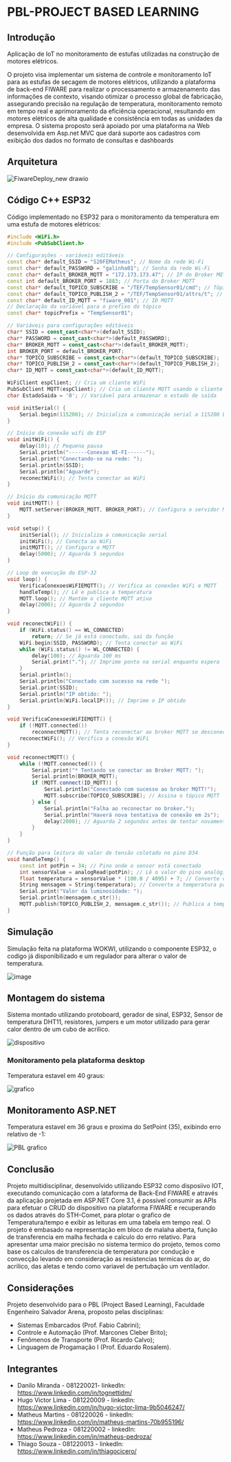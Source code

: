 # PBL-PROJECT BASED LEARNING

## Introdução

Aplicação de IoT no monitoramento de estufas utilizadas na construção de motores elétricos.

O projeto visa implementar um sistema de controle e monitoramento IoT para as estufas de secagem de motores elétricos, utilizando a plataforma de back-end FIWARE para realizar o processamento e armazenamento das informações de contexto, visando otimizar o processo global de fabricação, assegurando precisão na regulação de temperatura, monitoramento remoto em tempo real e aprimoramento da eficiência operacional, resultando em motores elétricos de alta qualidade e consistência em todas as unidades da empresa. O sistema proposto será apoiado por uma plataforma na Web desenvolvida em Asp.net MVC que dará suporte aos cadastros com exibição dos dados no formato de consultas e dashboards

## Arquitetura

![FiwareDeploy_new drawio](https://github.com/Hugo-Victorr/PBL-Project/assets/78647874/2ca611ed-d5f2-4ec2-8b85-ed7b00d5fb1d)

## Código C++ ESP32

Código implementado no ESP32 para o monitoramento da temperatura em uma estufa de motores elétricos:

```cpp
#include <WiFi.h>
#include <PubSubClient.h>

// Configurações - variáveis editáveis
const char* default_SSID = "S20FEMatheus"; // Nome da rede Wi-Fi
const char* default_PASSWORD = "galinha01"; // Senha da rede Wi-Fi
const char* default_BROKER_MQTT = "172.173.173.47"; // IP do Broker MQTT
const int default_BROKER_PORT = 1883; // Porta do Broker MQTT
const char* default_TOPICO_SUBSCRIBE = "/TEF/TempSensor01/cmd"; // Tópico MQTT de escuta
const char* default_TOPICO_PUBLISH_2 = "/TEF/TempSensor01/attrs/t"; // Tópico MQTT de envio de informações para Broker
const char* default_ID_MQTT = "fiware_001"; // ID MQTT
// Declaração da variável para o prefixo do tópico
const char* topicPrefix = "TempSensor01";

// Variáveis para configurações editáveis
char* SSID = const_cast<char*>(default_SSID);
char* PASSWORD = const_cast<char*>(default_PASSWORD);
char* BROKER_MQTT = const_cast<char*>(default_BROKER_MQTT);
int BROKER_PORT = default_BROKER_PORT;
char* TOPICO_SUBSCRIBE = const_cast<char*>(default_TOPICO_SUBSCRIBE);
char* TOPICO_PUBLISH_2 = const_cast<char*>(default_TOPICO_PUBLISH_2);
char* ID_MQTT = const_cast<char*>(default_ID_MQTT);

WiFiClient espClient; // Cria um cliente WiFi
PubSubClient MQTT(espClient); // Cria um cliente MQTT usando o cliente WiFi
char EstadoSaida = '0'; // Variável para armazenar o estado de saída

void initSerial() {
    Serial.begin(115200); // Inicializa a comunicação serial a 115200 bps
}

// Início da conexão wifi do ESP 
void initWiFi() {
    delay(10); // Pequena pausa
    Serial.println("------Conexao WI-FI------");
    Serial.print("Conectando-se na rede: ");
    Serial.println(SSID);
    Serial.println("Aguarde");
    reconectWiFi(); // Tenta conectar ao WiFi
}

// Início da comunicação MQTT
void initMQTT() {
    MQTT.setServer(BROKER_MQTT, BROKER_PORT); // Configura o servidor MQTT
}

void setup() {
    initSerial(); // Inicializa a comunicação serial
    initWiFi(); // Conecta ao WiFi
    initMQTT(); // Configura o MQTT
    delay(5000); // Aguarda 5 segundos
}

// Loop de execução do ESP-32
void loop() {
    VerificaConexoesWiFIEMQTT(); // Verifica as conexões WiFi e MQTT
    handleTemp(); // Lê e publica a temperatura
    MQTT.loop(); // Mantém o cliente MQTT ativo
    delay(2000); // Aguarda 2 segundos
}

void reconectWiFi() {
    if (WiFi.status() == WL_CONNECTED)
        return; // Se já está conectado, sai da função
    WiFi.begin(SSID, PASSWORD); // Tenta conectar ao WiFi
    while (WiFi.status() != WL_CONNECTED) {
        delay(100); // Aguarda 100 ms
        Serial.print("."); // Imprime ponto na serial enquanto espera
    }
    Serial.println();
    Serial.println("Conectado com sucesso na rede ");
    Serial.print(SSID);
    Serial.println("IP obtido: ");
    Serial.println(WiFi.localIP()); // Imprime o IP obtido
}

void VerificaConexoesWiFIEMQTT() {
    if (!MQTT.connected())
        reconnectMQTT(); // Tenta reconectar ao broker MQTT se desconectado
    reconectWiFi(); // Verifica a conexão WiFi
}

void reconnectMQTT() {
    while (!MQTT.connected()) {
        Serial.print("* Tentando se conectar ao Broker MQTT: ");
        Serial.println(BROKER_MQTT);
        if (MQTT.connect(ID_MQTT)) {
            Serial.println("Conectado com sucesso ao broker MQTT!");
            MQTT.subscribe(TOPICO_SUBSCRIBE); // Assina o tópico MQTT
        } else {
            Serial.println("Falha ao reconectar no broker.");
            Serial.println("Haverá nova tentativa de conexão em 2s");
            delay(2000); // Aguarda 2 segundos antes de tentar novamente
        }
    }
}

// Função para leitura do valor de tensão coletado no pino D34
void handleTemp() {
    const int potPin = 34; // Pino onde o sensor está conectado
    int sensorValue = analogRead(potPin); // Lê o valor do pino analógico
    float temperatura = sensorValue * (100.0 / 4095) + 7; // Converte o valor lido para temperatura
    String mensagem = String(temperatura); // Converte a temperatura para string
    Serial.print("Valor da luminosidade: ");
    Serial.println(mensagem.c_str());
    MQTT.publish(TOPICO_PUBLISH_2, mensagem.c_str()); // Publica a temperatura no tópico MQTT
}
```

## Simulação 

Simulação feita na plataforma WOKWI, utilizando o componente ESP32, o codigo já disponibilizado e um regulador para alterar o valor de temperatura.

![image](https://github.com/Hugo-Victorr/PBL-Project/assets/105120915/bd9e3e4a-1355-4550-94cd-2b07c2c46f38)

## Montagem do sistema

Sistema montado utilizando protoboard, gerador de sinal, ESP32, Sensor de temperatura DHT11,  resistores, jumpers e um motor utilizado para gerar calor dentro de um cubo de acrilico.

![dispositivo](https://github.com/Hugo-Victorr/PBL-Project/assets/105120915/80945669-7f37-4c56-a8b4-6b874df5a6ca)

### Monitoramento pela plataforma desktop

Temperatura estavel em 40 graus: 

![grafico](https://github.com/Hugo-Victorr/PBL-Project/assets/105120915/82c4a63b-a4d9-48f2-bdf4-2f84e1a2f00c)

## Monitoramento ASP.NET 

Temperatura estavel em 36 graus e proxima do SetPoint (35), exibindo erro relativo de -1:

![PBL grafico](https://github.com/Hugo-Victorr/PBL-Project/assets/105120915/ee008902-f7d5-4360-ac83-54b233c6a046)

## Conclusão

Projeto multidisciplinar, desenvolvido utilizando ESP32 como disposiivo IOT, executando comunicação com a lataforma de Back-End FIWARE e através da aplicação projetada em ASP.NET Core 3.1, é possivel consumir as APIs para efetuar o CRUD do dispositivo na plataforma FIWARE e recuperando os dados através do STH-Comet, para plotar o grafico de Temperatura/tempo e exibir as leituras em uma tabela em tempo real. O projeto é embasado na representação em bloco de malaha aberta, função de transferencia em malha fechada e calculo do erro relativo. Para apresentar uma maior precisão no sistema termico do projeto, temos como base os calculos de transferencia de temperatura por condução e convecção levando em consideração as resistencias termicas do ar, do acrilico, das aletas e tendo como variavel de pertubação um ventilador.

## Considerações 

Projeto desenvolvido para o PBL (Project Based Learning), Faculdade Engenheiro Salvador Arena, proposto pelas disciplinas: 

- Sistemas Embarcados (Prof. Fabio Cabrini);
- Controle e Automação (Prof. Marcones Cleber Brito);
- Fenômenos de Transporte (Prof. Ricardo Calvo);
- Linguagem de Progamação I (Prof. Eduardo Rosalem).

## Integrantes

- Danilo Miranda - 081220021- linkedIn: https://www.linkedin.com/in/tognettidm/
- Hugo Victor Lima - 081220009 - linkedIn:  https://www.linkedin.com/in/hugo-victor-lima-9b5046247/
- Matheus Martins - 081220026 - linkedIn: https://www.linkedin.com/in/matheus-martins-70b955196/
- Matheus Pedroza - 081220002 - linkedIn: https://www.linkedin.com/in/matheus-pedroza/
- Thiago Souza - 081220013 - linkedIn: https://www.linkedin.com/in/thiagocicero/

